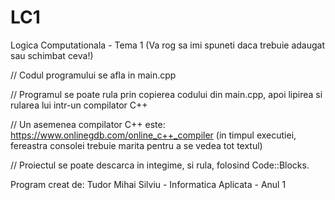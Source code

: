 # LC1
Logica Computationala - Tema 1
(Va rog sa imi spuneti daca trebuie adaugat sau schimbat ceva!)


// Codul programului se afla in main.cpp

// Programul se poate rula prin copierea codului din main.cpp, apoi lipirea si rularea lui intr-un compilator C++

// Un asemenea compilator C++ este: https://www.onlinegdb.com/online_c++_compiler (in timpul executiei, fereastra consolei trebuie marita pentru a se vedea tot textul)

// Proiectul se poate descarca in integime, si rula, folosind Code::Blocks.

Program creat de: Tudor Mihai Silviu - Informatica Aplicata - Anul 1

